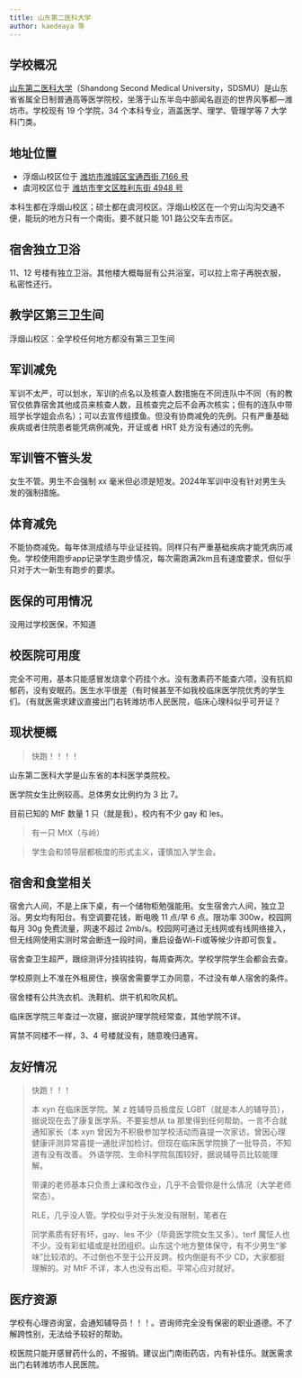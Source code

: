```yaml
---
title: 山东第二医科大学
author: kaedeaya 等
---
```


## 学校概况

[山东第二医科大学](https://www.sdsmu.edu.cn/)（Shandong Second Medical University，SDSMU）是山东省省属全日制普通高等医学院校，坐落于山东半岛中部闻名遐迩的世界风筝都—潍坊市。学校现有 19 个学院，34 个本科专业，涵盖医学、理学、管理学等 7 大学科门类。

## 地址位置

- 浮烟山校区位于 [潍坊市潍城区宝通西街 7166 号](https://amap.com/place/B02180IVUX)
- 虞河校区位于 [潍坊市奎文区胜利东街 4948 号](https://amap.com/place/B021802STL)

本科生都在浮烟山校区；硕士都在虞河校区。浮烟山校区在一个穷山沟沟交通不便，能玩的地方只有一个南街。要不就只能 101 路公交车去市区。

## 宿舍独立卫浴

11、12 号楼有独立卫浴。其他楼大概每层有公共浴室，可以拉上帘子再脱衣服，私密性还行。

## 教学区第三卫生间

浮烟山校区：全学校任何地方都没有第三卫生间

## 军训减免

军训不太严，可以划水，军训的点名以及核查人数措施在不同连队中不同（有的教官仅依靠宿舍其他成员来核查人数，且核查完之后不会再次核实；但有的连队中带班学长学姐会点名）；可以去宣传组摸鱼。但没有协商减免的先例。只有严重基础疾病或者住院患者能凭病例减免，开证或者 HRT 处方没有通过的先例。

## 军训管不管头发

女生不管。男生不会强制 xx 毫米但必须是短发。2024年军训中没有针对男生头发的强制措施。

## 体育减免

不能协商减免。每年体测成绩与毕业证挂钩。同样只有严重基础疾病才能凭病历减免。学校使用跑步app记录学生跑步情况，每次需跑满2km且有速度要求，但似乎只对于大一新生有跑步的要求。

## 医保的可用情况

没用过学校医保，不知道

## 校医院可用度

完全不可用，基本只能感冒发烧拿个药挂个水。没有激素药不能查六项，没有抗抑郁药，没有安眠药。医生水平很差（有时候甚至不如我校临床医学院优秀的学生们。（有就医需求建议直接出门右转潍坊市人民医院，临床心理科似乎可开证？

## 现状梗概

> 快跑！！！！

山东第二医科大学是山东省的本科医学类院校。

医学院女生比例较高。总体男女比例约为 3 比 7。

目前已知的 MtF 数量 1 只（就是我）。校内有不少 gay 和 les。
> 有一只 MtX（与岭）

> 学生会和领导层都极度的形式主义，谨慎加入学生会。

## 宿舍和食堂相关

宿舍六人间，不是上床下桌，有一个储物柜勉强能用。女生宿舍六人间，独立卫浴。男女均有阳台。有空调要花钱，断电晚 11 点/早 6 点。限功率 300w，校园网每月 30g 免费流量，网速不超过 2mb/s。校园网可通过无线网或有线网络接入，但无线网使用实测时常会断连一段时间，重启设备Wi-Fi或等候少许即可恢复。

宿舍查卫生超严，跟综测评分挂钩挂钩，每周查两次。学校学院学生会都会去查。

学校原则上不准在外租房住，换宿舍需要学工办同意，不过没有单人宿舍的条件。

宿舍楼有公共洗衣机、洗鞋机、烘干机和吹风机。

临床医学院三年查过一次寝，据说护理学院经常查，其他学院不详。

宵禁不同楼不一样，3、4 号楼就没有，随意晚归通宵。

## 友好情况

> 快跑！！！
> 
> 本 xyn 在临床医学院。某 z 姓辅导员极度反 LGBT（就是本人的辅导员），据说现在去了康复医学系。不要妄想从 ta 那里得到任何帮助。一言不合就通知家长（本 xyn 曾因为不积极参加学校活动而喜提一次家访。曾因心理健康评测异常喜提一通批评加检讨。但现在临床医学院换了一批导员，不知道有没有改善。 外语学院、生命科学院氛围较好，据说辅导员比较能理解。
> 
> 带课的老师基本只负责上课和改作业，几乎不会管你是什么情况（大学老师常态）。
> 
> RLE，几乎没人管。学校似乎对于头发没有限制，笔者在
> 
> 同学素质有好有坏，gay、les 不少（毕竟医学院女生又多）。terf 魔怔人也不少。没有彩虹墙或是社团组织。山东这个地方整体保守，有不少男生“爹味”比较浓的。不过倒也不至于公开反跨。校内倒是有不少 CD，大家都挺理解的。对 MtF 不详，本人也没有出柜。平常心应对就好。

## 医疗资源

学校有心理咨询室，会通知辅导员！！！。咨询师完全没有保密的职业道德。不了解跨性别，无法给予较好的帮助。

校医院只能开感冒药什么的，不报销。建议出门南街药店，内有补佳乐。就医需求出门右转潍坊市人民医院。
